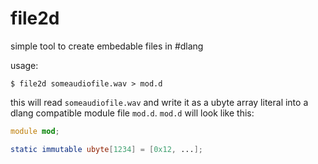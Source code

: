 # file2d
simple tool to create embedable files in #dlang

usage:

```
$ file2d someaudiofile.wav > mod.d
```

this will read `someaudiofile.wav` and write it as a ubyte array literal into a dlang compatible module file `mod.d`.
`mod.d` will look like this:

```D
module mod;

static immutable ubyte[1234] = [0x12, ...];
```